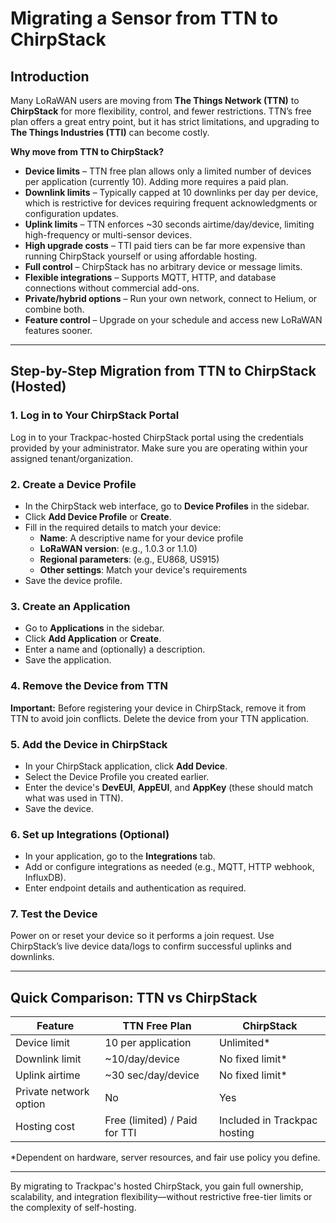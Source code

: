 # Migrating a Sensor from TTN to ChirpStack

## Introduction

Many LoRaWAN users are moving from **The Things Network (TTN)** to **ChirpStack** for more flexibility, control, and fewer restrictions. TTN’s free plan offers a great entry point, but it has strict limitations, and upgrading to **The Things Industries (TTI)** can become costly.

**Why move from TTN to ChirpStack?**

- **Device limits** – TTN free plan allows only a limited number of devices per application (currently 10). Adding more requires a paid plan.
- **Downlink limits** – Typically capped at 10 downlinks per day per device, which is restrictive for devices requiring frequent acknowledgments or configuration updates.
- **Uplink limits** – TTN enforces ~30 seconds airtime/day/device, limiting high-frequency or multi-sensor devices.
- **High upgrade costs** – TTI paid tiers can be far more expensive than running ChirpStack yourself or using affordable hosting.
- **Full control** – ChirpStack has no arbitrary device or message limits.
- **Flexible integrations** – Supports MQTT, HTTP, and database connections without commercial add-ons.
- **Private/hybrid options** – Run your own network, connect to Helium, or combine both.
- **Feature control** – Upgrade on your schedule and access new LoRaWAN features sooner.

---

## Step-by-Step Migration from TTN to ChirpStack (Hosted)

### 1. Log in to Your ChirpStack Portal

Log in to your Trackpac-hosted ChirpStack portal using the credentials provided by your administrator. Make sure you are operating within your assigned tenant/organization.

### 2. Create a Device Profile

- In the ChirpStack web interface, go to **Device Profiles** in the sidebar.
- Click **Add Device Profile** or **Create**.
- Fill in the required details to match your device:
  - **Name**: A descriptive name for your device profile
  - **LoRaWAN version**: (e.g., 1.0.3 or 1.1.0)
  - **Regional parameters**: (e.g., EU868, US915)
  - **Other settings**: Match your device's requirements
- Save the device profile.

### 3. Create an Application

- Go to **Applications** in the sidebar.
- Click **Add Application** or **Create**.
- Enter a name and (optionally) a description.
- Save the application.

### 4. Remove the Device from TTN

**Important:** Before registering your device in ChirpStack, remove it from TTN to avoid join conflicts. Delete the device from your TTN application.

### 5. Add the Device in ChirpStack

- In your ChirpStack application, click **Add Device**.
- Select the Device Profile you created earlier.
- Enter the device's **DevEUI**, **AppEUI**, and **AppKey** (these should match what was used in TTN).
- Save the device.

### 6. Set up Integrations (Optional)

- In your application, go to the **Integrations** tab.
- Add or configure integrations as needed (e.g., MQTT, HTTP webhook, InfluxDB).
- Enter endpoint details and authentication as required.

### 7. Test the Device

Power on or reset your device so it performs a join request. Use ChirpStack’s live device data/logs to confirm successful uplinks and downlinks.

---

## Quick Comparison: TTN vs ChirpStack

| Feature                | TTN Free Plan                 | ChirpStack                   |
| ---------------------- | ----------------------------- | ---------------------------- |
| Device limit           | 10 per application            | Unlimited\*                  |
| Downlink limit         | ~10/day/device                | No fixed limit\*             |
| Uplink airtime         | ~30 sec/day/device            | No fixed limit\*             |
| Private network option | No                            | Yes                          |
| Hosting cost           | Free (limited) / Paid for TTI | Included in Trackpac hosting |

\*Dependent on hardware, server resources, and fair use policy you define.

---

By migrating to Trackpac's hosted ChirpStack, you gain full ownership, scalability, and integration flexibility—without restrictive free-tier limits or the complexity of self-hosting.
